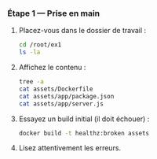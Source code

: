 ### Étape 1 — Prise en main
1. Placez-vous dans le dossier de travail :
   ```bash
   cd /root/ex1
   ls -la
   ```
2. Affichez le contenu :
   ```bash
   tree -a
   cat assets/Dockerfile
   cat assets/app/package.json
   cat assets/app/server.js
   ```
3. Essayez un build initial (il doit échouer) :
   ```bash
   docker build -t healthz:broken assets
   ```
4. Lisez attentivement les erreurs.
